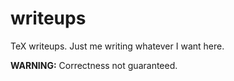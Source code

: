 # writeups
TeX writeups. Just me writing whatever I want here.

**WARNING:** Correctness not guaranteed.